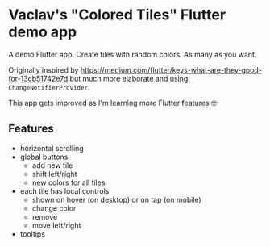 # Vaclav's "Colored Tiles" Flutter demo app

A demo Flutter app. Create tiles with random colors. As many as you want.

Originally inspired by https://medium.com/flutter/keys-what-are-they-good-for-13cb51742e7d but much more elaborate and using `ChangeNotifierProvider`.

This app gets improved as I'm learning more Flutter features 🤓

## Features
* horizontal scrolling 
* global buttons
    * add new tile
    * shift left/right
    * new colors for all tiles
* each tile has local controls
    * shown on hover (on desktop) or on tap (on mobile)
    * change color
    * remove
    * move left/right
* tooltips
